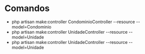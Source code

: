 # Comandos

- php artisan make:controller CondominioController --resource --model=Condominio
- php artisan make:controller UnidadeController --resource --model=Unidade
- php artisan make:controller UnidadeController --resource --model=Unidade
